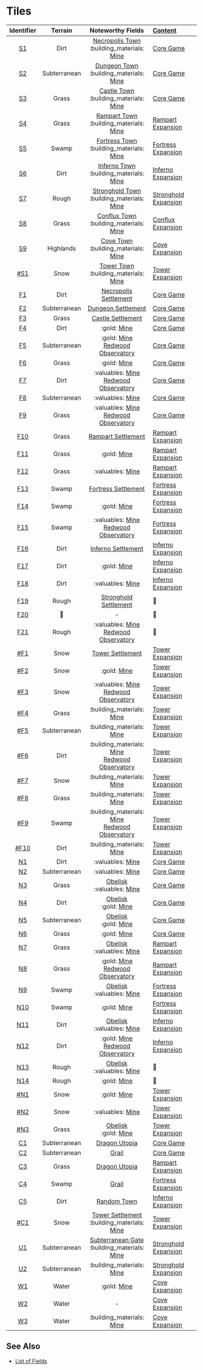 # Tiles

| Identifier | Terrain | Noteworthy Fields | [Content](../content/index.md) |
| :---: | :---: | :---: | :--- |
| [S1](s1.md) | Dirt | [Necropolis Town](../towns/necropolis.md)<br>:building_materials: [Mine](../fields/mine.md) | [Core Game](../content/core_game.md) |
| [S2](s2.md) | Subterranean | [Dungeon Town](../towns/dungeon.md)<br>:building_materials: [Mine](../fields/mine.md) | [Core Game](../content/core_game.md) |
| [S3](s3.md) | Grass | [Castle Town](../towns/castle.md)<br>:building_materials: [Mine](../fields/mine.md) | [Core Game](../content/core_game.md) |
| [S4](s4.md) | Grass | [Rampart Town](../towns/rampart.md)<br>:building_materials: [Mine](../fields/mine.md) | [Rampart Expansion](../content/rampart_expansion.md) |
| [S5](s5.md) | Swamp | [Fortress Town](../towns/fortress.md)<br>:building_materials: [Mine](../fields/mine.md) | [Fortress Expansion](../content/fortress_expansion.md) |
| [S6](s6.md) | Dirt | [Inferno Town](../towns/inferno.md)<br>:building_materials: [Mine](../fields/mine.md) | [Inferno Expansion](../content/inferno_expansion.md) |
| [S7](s7.md) | Rough | [Stronghold Town](../towns/stronghold.md)<br>:building_materials: [Mine](../fields/mine.md) | [Stronghold Expansion](../content/stronghold_expansion.md) |
| [S8](s8.md) | Grass | [Conflux Town](../towns/conflux.md)<br>:building_materials: [Mine](../fields/mine.md) | [Conflux Expansion](../content/conflux_expansion.md) |
| [S9](s9.md) | Highlands | [Cove Town](../towns/cove.md)<br>:building_materials: [Mine](../fields/mine.md) | [Cove Expansion](../content/cove_expansion.md) |
| [#S1](sx1.md) | Snow | [Tower Town](../towns/tower.md)<br>:building_materials: [Mine](../fields/mine.md) | [Tower Expansion](../content/tower_expansion.md) |
| [F1](f1.md) | Dirt | [Necropolis Settlement](../towns/necropolis.md) | [Core Game](../content/core_game.md) |
| [F2](f2.md) | Subterranean | [Dungeon Settlement](../towns/dungeon.md) | [Core Game](../content/core_game.md) |
| [F3](f3.md) | Grass | [Castle Settlement](../towns/castle.md) | [Core Game](../content/core_game.md) |
| [F4](f4.md) | Dirt | :gold: [Mine](../fields/mine.md) | [Core Game](../content/core_game.md) |
| [F5](f5.md) | Subterranean | :gold: [Mine](../fields/mine.md)<br>[Redwood Observatory](../fields/redwood_observatory.md) | [Core Game](../content/core_game.md) |
| [F6](f6.md) | Grass | :gold: [Mine](../fields/mine.md) | [Core Game](../content/core_game.md) |
| [F7](f7.md) | Dirt | :valuables: [Mine](../fields/mine.md)<br>[Redwood Observatory](../fields/redwood_observatory.md) | [Core Game](../content/core_game.md) |
| [F8](f8.md) | Subterranean | :valuables: [Mine](../fields/mine.md) | [Core Game](../content/core_game.md) |
| [F9](f9.md) | Grass | :valuables: [Mine](../fields/mine.md)<br>[Redwood Observatory](../fields/redwood_observatory.md) | [Core Game](../content/core_game.md) |
| [F10](f10.md) | Grass | [Rampart Settlement](../towns/rampart.md) | [Rampart Expansion](../content/rampart_expansion.md) |
| [F11](f11.md) | Grass | :gold: [Mine](../fields/mine.md) | [Rampart Expansion](../content/rampart_expansion.md) |
| [F12](f12.md) | Grass | :valuables: [Mine](../fields/mine.md) | [Rampart Expansion](../content/rampart_expansion.md) |
| [F13](f13.md) | Swamp | [Fortress Settlement](../towns/fortress.md) | [Fortress Expansion](../content/fortress_expansion.md) |
| [F14](f14.md) | Swamp | :gold: [Mine](../fields/mine.md) | [Fortress Expansion](../content/fortress_expansion.md) |
| [F15](f15.md) | Swamp | :valuables: [Mine](../fields/mine.md)<br>[Redwood Observatory](../fields/redwood_observatory.md) | [Fortress Expansion](../content/fortress_expansion.md) |
| [F16](f16.md) | Dirt | [Inferno Settlement](../towns/inferno.md) | [Inferno Expansion](../content/inferno_expansion.md) |
| [F17](f17.md) | Dirt | :gold: [Mine](../fields/mine.md) | [Inferno Expansion](../content/inferno_expansion.md) |
| [F18](f18.md) | Dirt | :valuables: [Mine](../fields/mine.md) | [Inferno Expansion](../content/inferno_expansion.md) |
| [F19](f19.md) | Rough | [Stronghold Settlement](../towns/stronghold.md) | 🚧 |
| [F20](f20.md) | 🚧 | - | 🚧 |
| [F21](f21.md) | Rough | :valuables: [Mine](../fields/mine.md)<br>[Redwood Observatory](../fields/redwood_observatory.md) | 🚧 |
| [#F1](fx1.md) | Snow | [Tower Settlement](../towns/tower.md) | [Tower Expansion](../content/tower_expansion.md) |
| [#F2](fx2.md) | Snow | :gold: [Mine](../fields/mine.md) | [Tower Expansion](../content/tower_expansion.md) |
| [#F3](fx3.md) | Snow | :valuables: [Mine](../fields/mine.md)<br>[Redwood Observatory](../fields/redwood_observatory.md) | [Tower Expansion](../content/tower_expansion.md) |
| [#F4](fx4.md) | Grass | :building_materials: [Mine](../fields/mine.md) | [Tower Expansion](../content/tower_expansion.md) |
| [#F5](fx5.md) | Subterranean | :building_materials: [Mine](../fields/mine.md) | [Tower Expansion](../content/tower_expansion.md) |
| [#F6](fx6.md) | Dirt | :building_materials: [Mine](../fields/mine.md)<br>[Redwood Observatory](../fields/redwood_observatory.md) | [Tower Expansion](../content/tower_expansion.md) |
| [#F7](fx7.md) | Snow | :building_materials: [Mine](../fields/mine.md) | [Tower Expansion](../content/tower_expansion.md) |
| [#F8](fx8.md) | Grass | :building_materials: [Mine](../fields/mine.md) | [Tower Expansion](../content/tower_expansion.md) |
| [#F9](fx9.md) | Swamp | :building_materials: [Mine](../fields/mine.md)<br>[Redwood Observatory](../fields/redwood_observatory.md) | [Tower Expansion](../content/tower_expansion.md) |
| [#F10](fx10.md) | Dirt | :building_materials: [Mine](../fields/mine.md) | [Tower Expansion](../content/tower_expansion.md) |
| [N1](n1.md) | Dirt | :valuables: [Mine](../fields/mine.md) | [Core Game](../content/core_game.md) |
| [N2](n2.md) | Subterranean | :valuables: [Mine](../fields/mine.md) | [Core Game](../content/core_game.md) |
| [N3](n3.md) | Grass | [Obelisk](../fields/obelisk.md)<br>:valuables: [Mine](../fields/mine.md) | [Core Game](../content/core_game.md) |
| [N4](n4.md) | Dirt | [Obelisk](../fields/obelisk.md)<br>:gold: [Mine](../fields/mine.md) | [Core Game](../content/core_game.md) |
| [N5](n5.md) | Subterranean | [Obelisk](../fields/obelisk.md)<br>:gold: [Mine](../fields/mine.md) | [Core Game](../content/core_game.md) |
| [N6](n6.md) | Grass | :gold: [Mine](../fields/mine.md) | [Core Game](../content/core_game.md) |
| [N7](n7.md) | Grass | [Obelisk](../fields/obelisk.md)<br>:valuables: [Mine](../fields/mine.md) | [Rampart Expansion](../content/rampart_expansion.md) |
| [N8](n8.md) | Grass | :gold: [Mine](../fields/mine.md)<br>[Redwood Observatory](../fields/redwood_observatory.md) | [Rampart Expansion](../content/rampart_expansion.md) |
| [N9](n9.md) | Swamp | [Obelisk](../fields/obelisk.md)<br>:valuables: [Mine](../fields/mine.md) | [Fortress Expansion](../content/fortress_expansion.md) |
| [N10](n10.md) | Swamp | :gold: [Mine](../fields/mine.md) | [Fortress Expansion](../content/fortress_expansion.md) |
| [N11](n11.md) | Dirt | [Obelisk](../fields/obelisk.md)<br>:valuables: [Mine](../fields/mine.md) | [Inferno Expansion](../content/inferno_expansion.md) |
| [N12](n12.md) | Dirt | :gold: [Mine](../fields/mine.md)<br>[Redwood Observatory](../fields/redwood_observatory.md) | [Inferno Expansion](../content/inferno_expansion.md) |
| [N13](n13.md) | Rough | [Obelisk](../fields/obelisk.md)<br>:valuables: [Mine](../fields/mine.md) | 🚧 |
| [N14](n14.md) | Rough | :gold: [Mine](../fields/mine.md) | 🚧 |
| [#N1](nx1.md) | Snow | :gold: [Mine](../fields/mine.md) | [Tower Expansion](../content/tower_expansion.md) |
| [#N2](nx2.md) | Snow | :valuables: [Mine](../fields/mine.md) | [Tower Expansion](../content/tower_expansion.md) |
| [#N3](nx3.md) | Grass | [Obelisk](../fields/obelisk.md)<br>:gold: [Mine](../fields/mine.md) | [Tower Expansion](../content/tower_expansion.md) |
| [C1](c1.md) | Subterranean | [Dragon Utopia](../fields/dragon_utopia.md) | [Core Game](../content/core_game.md) |
| [C2](c2.md) | Subterranean | [Grail](../fields/grail.md) | [Core Game](../content/core_game.md) |
| [C3](c3.md) | Grass | [Dragon Utopia](../fields/dragon_utopia.md) | [Rampart Expansion](../content/rampart_expansion.md) |
| [C4](c4.md) | Swamp | [Grail](../fields/grail.md) | [Fortress Expansion](../content/fortress_expansion.md) |
| [C5](c5.md) | Dirt | [Random Town](../towns/index.md) | [Inferno Expansion](../content/inferno_expansion.md) |
| [#C1](cx1.md) | Snow | [Tower Settlement](../towns/tower.md)<br>:building_materials: [Mine](../fields/mine.md) | [Tower Expansion](../content/tower_expansion.md) |
| [U1](u1.md) | Subterranean | [Subterranean Gate](../fields/subterranean_gate.md)<br>:building_materials: [Mine](../fields/mine.md) | [Stronghold Expansion](../content/stronghold_expansion.md) |
| [U2](u2.md) | Subterranean | :building_materials: [Mine](../fields/mine.md) | [Stronghold Expansion](../content/stronghold_expansion.md) |
| [W1](w1.md) | Water | :gold: [Mine](../fields/mine.md) | [Cove Expansion](../content/cove_expansion.md) |
| [W2](w2.md) | Water | - | [Cove Expansion](../content/cove_expansion.md) |
| [W3](w3.md) | Water | :building_materials: [Mine](../fields/mine.md) | [Cove Expansion](../content/cove_expansion.md) |


## See Also

- [List of Fields](../fields/index.md)
